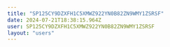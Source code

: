 ```yaml
---
title: "SP125CY9DZXFH1C5XMWZ922YN0B82ZN9WMY1ZSRSF"
date: 2024-07-21T18:38:15.964Z
user: SP125CY9DZXFH1C5XMWZ922YN0B82ZN9WMY1ZSRSF
layout: "users"
---
```

    